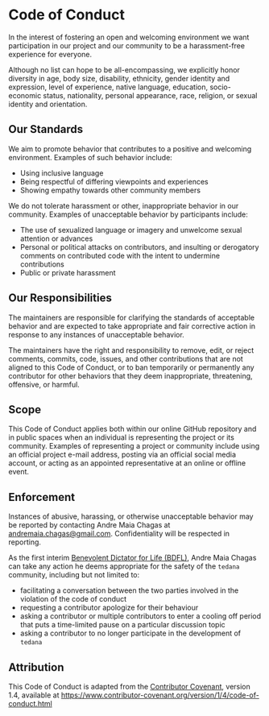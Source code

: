# Code of Conduct

In the interest of fostering an open and welcoming environment we want
participation in our project and our community to be a harassment-free
experience for everyone.

Although no list can hope to be all-encompassing, we explicitly honor diversity in age,
body size, disability, ethnicity, gender identity and expression, level of experience, native language, education, socio-economic status, nationality, personal appearance, race, religion,
or sexual identity and orientation.

## Our Standards

We aim to promote behavior that contributes to a positive and welcoming environment.
Examples of such behavior include:

* Using inclusive language
* Being respectful of differing viewpoints and experiences
* Showing empathy towards other community members

We do not tolerate harassment or other, inappropriate behavior in our community.
Examples of unacceptable behavior by participants include:

* The use of sexualized language or imagery and unwelcome sexual attention or
  advances
* Personal or political attacks on contributors, and insulting or derogatory
  comments on contributed code with the intent to undermine contributions
* Public or private harassment

## Our Responsibilities

The maintainers are responsible for clarifying the standards
of acceptable behavior and are expected to take appropriate and fair corrective
action in response to any instances of unacceptable behavior.

The maintainers have the right and responsibility to remove,
edit, or reject comments, commits, code, issues, and other contributions
that are not aligned to this Code of Conduct, or to ban temporarily or
permanently any contributor for other behaviors that they deem inappropriate,
threatening, offensive, or harmful.

## Scope

This Code of Conduct applies both within our online GitHub repository
and in public spaces when an individual is representing the project or its community.
Examples of representing a project or community include using an official project e-mail
address, posting via an official social media account, or acting as an appointed
representative at an online or offline event.

## Enforcement

Instances of abusive, harassing, or otherwise unacceptable behavior may be
reported by contacting Andre Maia Chagas at <andremaia.chagas@gmail.com>.
Confidentiality will be respected in reporting.

As the first interim [Benevolent Dictator for Life (BDFL)](https://en.wikipedia.org/wiki/Benevolent_dictator_for_life),
Andre Maia Chagas can take any action he deems appropriate
for the safety of the `tedana` community, including but not limited to:

* facilitating a conversation between the two parties involved in the violation of the code of conduct
* requesting a contributor apologize for their behaviour
* asking a contributor or multiple contributors to enter a cooling off period that puts a
  time-limited pause on a particular discussion topic
* asking a contributor to no longer participate in the development of `tedana`

## Attribution

This Code of Conduct is adapted from the [Contributor Covenant][homepage], version 1.4,
available at https://www.contributor-covenant.org/version/1/4/code-of-conduct.html

[homepage]: https://www.contributor-covenant.org
